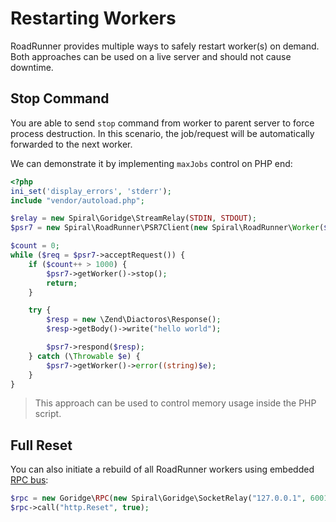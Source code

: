 # Restarting Workers
RoadRunner provides multiple ways to safely restart worker(s) on demand. Both approaches can be used on a live server and should not cause downtime.

## Stop Command
You are able to send `stop` command from worker to parent server to force process destruction. In this scenario, the job/request will be automatically forwarded to the next worker.

We can demonstrate it by implementing `maxJobs` control on PHP end:

```php
<?php
ini_set('display_errors', 'stderr');
include "vendor/autoload.php";

$relay = new Spiral\Goridge\StreamRelay(STDIN, STDOUT);
$psr7 = new Spiral\RoadRunner\PSR7Client(new Spiral\RoadRunner\Worker($relay));

$count = 0;
while ($req = $psr7->acceptRequest()) {
    if ($count++ > 1000) {
        $psr7->getWorker()->stop();
        return;
    }

    try {
        $resp = new \Zend\Diactoros\Response();
        $resp->getBody()->write("hello world");

        $psr7->respond($resp);
    } catch (\Throwable $e) {
        $psr7->getWorker()->error((string)$e);
    }
}
```

> This approach can be used to control memory usage inside the PHP script.

## Full Reset
You can also initiate a rebuild of all RoadRunner workers using embedded [RPC bus](RPC-Integration):

```php
$rpc = new Goridge\RPC(new Spiral\Goridge\SocketRelay("127.0.0.1", 6001));
$rpc->call("http.Reset", true);
```
